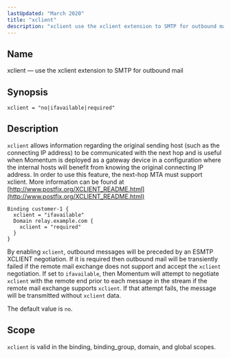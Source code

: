 ```yaml
---
lastUpdated: "March 2020"
title: "xclient"
description: "xclient use the xclient extension to SMTP for outbound mail xclient no ifavailable required xclient allows information regarding the original sending host such as the connecting IP address to be communicated with the next hop and is useful when Momentum is deployed as a gateway device in a configuration where..."
---
```


<a name="conf.ref.xclient"></a> 
## Name

xclient — use the xclient extension to SMTP for outbound mail

## Synopsis

`xclient = "no|ifavailable|required"`

<a name="idp27289200"></a> 
## Description

`xclient` allows information regarding the original sending host (such as the connecting IP address) to be communicated with the next hop and is useful when Momentum is deployed as a gateway device in a configuration where the internal hosts will benefit from knowing the original connecting IP address. In order to use this feature, the next-hop MTA must support xclient. More information can be found at [http://www.postfix.org/XCLIENT_README.html](http://www.postfix.org/XCLIENT_README.html)

```
Binding customer-1 {
  xclient = "ifavailable"
  Domain relay.example.com {
    xclient = "required"
  }
}
```

By enabling `xclient`, outbound messages will be preceded by an ESMTP XCLIENT negotiation. If it is required then outbound mail will be transiently failed if the remote mail exchange does not support and accept the `xclient` negotiation. If set to `ifavailable`, then Momentum will attempt to negotiate `xclient` with the remote end prior to each message in the stream if the remote mail exchange supports `xclient`. If that attempt fails, the message will be transmitted without `xclient` data.

The default value is `no`.

<a name="idp27297808"></a> 
## Scope

`xclient` is valid in the binding, binding_group, domain, and global scopes.